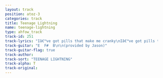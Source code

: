 ```yaml
---
layout: track
position: atoz-3
categories: track
title: Teenage Lightning
name: teenage-lightning
type: ahfow_track
track-id: 251
track-lyrics: "Iâ€™ve got pills that make me cranky\nIâ€™ve got pills that make me cry\nIâ€™ve got crooked information\nTiny nightmares in the sky\n\nRest your head upon my pillow\nPut my hand inside your pants\nYou can have it if you want it\nIf youâ€™d like to take a chance\n\nI can hypnotize a pancake\nI can levitate the pope\nI can make your teacher crazy\nCuz its all within my scope\n\nRest your head upon my pillow\nPut my hand inside your pants\nYou can have it if you want it\nIf youâ€™d like to take a chance\n\nTeenage lightning in the basement\nTeenage lightning in the night\nTeenage lightning on my window\nTeenage lightning is alright"
track-guitar: "E  F#  B\n\n(provided by Jason)"
track-guitar-flag: true
track-author: 
track-sort: "TEENAGE LIGHTNING"
track-alpha: T
track-original: 
---
```

